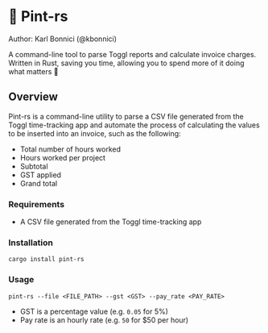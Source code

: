 # 🍻 Pint-rs
Author: Karl Bonnici (@kbonnici)

A command-line tool to parse Toggl reports and calculate invoice charges. Written in Rust, saving you time, allowing you to spend more of it
doing what matters 🍺

## Overview
Pint-rs is a command-line utility to parse a CSV file generated from the Toggl time-tracking app and automate the process of calculating the values 
to be inserted into an invoice, such as the following:

* Total number of hours worked
* Hours worked per project
* Subtotal
* GST applied
* Grand total

### Requirements
* A CSV file generated from the Toggl time-tracking app

### Installation
```
cargo install pint-rs
```

### Usage
```
pint-rs --file <FILE_PATH> --gst <GST> --pay_rate <PAY_RATE>
```
* GST is a percentage value (e.g. `0.05` for 5%)
* Pay rate is an hourly rate (e.g. `50` for $50 per hour)
